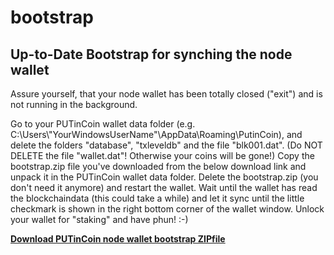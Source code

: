 # bootstrap
<h2>Up-to-Date Bootstrap for synching the node wallet</h2>

Assure yourself, that your node wallet has been totally closed ("exit") and is not running in the background. 

Go to your PUTinCoin wallet data folder (e.g. C:\\Users\\"YourWindowsUserName"\AppData\Roaming\PutinCoin), and delete the folders "database", "txleveldb" and the file "blk001.dat". (Do NOT DELETE the file "wallet.dat"! Otherwise your coins will be gone!) Copy the bootstrap.zip file you've downloaded from the below download link and unpack it in the PUTinCoin wallet data folder. Delete the bootstrap.zip (you don't need it anymore) and restart the wallet. Wait until the wallet has read the blockchaindata (this could take a while) and let it sync until the little checkmark is shown in the right bottom corner of the wallet window. Unlock your wallet for "staking" and have phun! :-)

<a href="https://drive.google.com/file/d/1VrD5o00qIIqpAKdJ92cgJg5MLZNWkDIq/view?usp=sharing" target="_blank"><strong>Download PUTinCoin node wallet bootstrap ZIPfile</strong></a>
